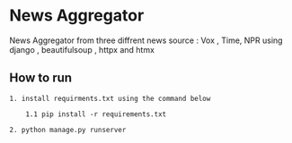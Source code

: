 # News Aggregator

News Aggregator from three diffrent news source : Vox , Time, NPR using django , beautifulsoup , httpx and htmx



## How to run

~~~
1. install requirments.txt using the command below

    1.1 pip install -r requirements.txt

2. python manage.py runserver

~~~


